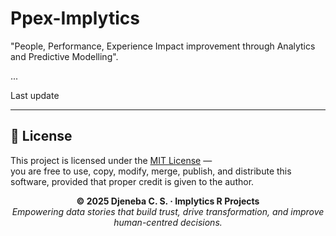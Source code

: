 # Ppex-Implytics
"People, Performance, Experience Impact improvement through Analytics and Predictive Modelling".

...

Last update









---

## 📜 License

This project is licensed under the [MIT License](LICENSE) —  
you are free to use, copy, modify, merge, publish, and distribute this software,
provided that proper credit is given to the author.

<p align="center">
  <strong>© 2025 Djeneba C. S. · Implytics R Projects</strong><br>
  <em>Empowering data stories that build trust, drive transformation, and improve human-centred decisions.</em>
</p>
